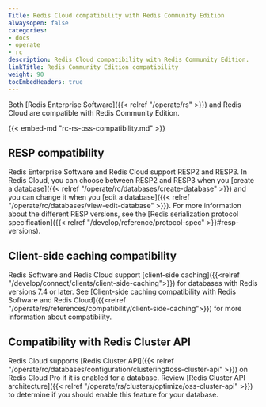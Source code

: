 ```yaml
---
Title: Redis Cloud compatibility with Redis Community Edition
alwaysopen: false
categories:
- docs
- operate
- rc
description: Redis Cloud compatibility with Redis Community Edition.
linkTitle: Redis Community Edition compatibility
weight: 90
tocEmbedHeaders: true
---
```


Both [Redis Enterprise Software]({{< relref "/operate/rs" >}}) and Redis Cloud are compatible with Redis Community Edition.

{{< embed-md "rc-rs-oss-compatibility.md"  >}}

## RESP compatibility

Redis Enterprise Software and Redis Cloud support RESP2 and RESP3. In Redis Cloud, you can choose between RESP2 and RESP3 when you [create a database]({{< relref "/operate/rc/databases/create-database" >}}) and you can change it when you [edit a database]({{< relref "/operate/rc/databases/view-edit-database" >}}). For more information about the different RESP versions, see the [Redis serialization protocol specification]({{< relref "/develop/reference/protocol-spec" >}}#resp-versions).

## Client-side caching compatibility

Redis Software and Redis Cloud support [client-side caching]({{<relref "/develop/connect/clients/client-side-caching">}}) for databases with Redis versions 7.4 or later. See [Client-side caching compatibility with Redis Software and Redis Cloud]({{<relref "/operate/rs/references/compatibility/client-side-caching">}}) for more information about compatibility.

## Compatibility with Redis Cluster API

Redis Cloud supports [Redis Cluster API]({{< relref "/operate/rc/databases/configuration/clustering#oss-cluster-api" >}}) on Redis Cloud Pro if it is enabled for a database. Review [Redis Cluster API architecture]({{< relref "/operate/rs/clusters/optimize/oss-cluster-api" >}}) to determine if you should enable this feature for your database.
